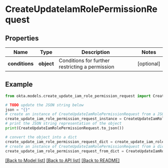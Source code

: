 # CreateUpdateIamRolePermissionRequest


## Properties

Name | Type | Description | Notes
------------ | ------------- | ------------- | -------------
**conditions** | **object** | Conditions for further restricting a permission | [optional] 

## Example

```python
from okta.models.create_update_iam_role_permission_request import CreateUpdateIamRolePermissionRequest

# TODO update the JSON string below
json = "{}"
# create an instance of CreateUpdateIamRolePermissionRequest from a JSON string
create_update_iam_role_permission_request_instance = CreateUpdateIamRolePermissionRequest.from_json(json)
# print the JSON string representation of the object
print(CreateUpdateIamRolePermissionRequest.to_json())

# convert the object into a dict
create_update_iam_role_permission_request_dict = create_update_iam_role_permission_request_instance.to_dict()
# create an instance of CreateUpdateIamRolePermissionRequest from a dict
create_update_iam_role_permission_request_from_dict = CreateUpdateIamRolePermissionRequest.from_dict(create_update_iam_role_permission_request_dict)
```
[[Back to Model list]](../README.md#documentation-for-models) [[Back to API list]](../README.md#documentation-for-api-endpoints) [[Back to README]](../README.md)


